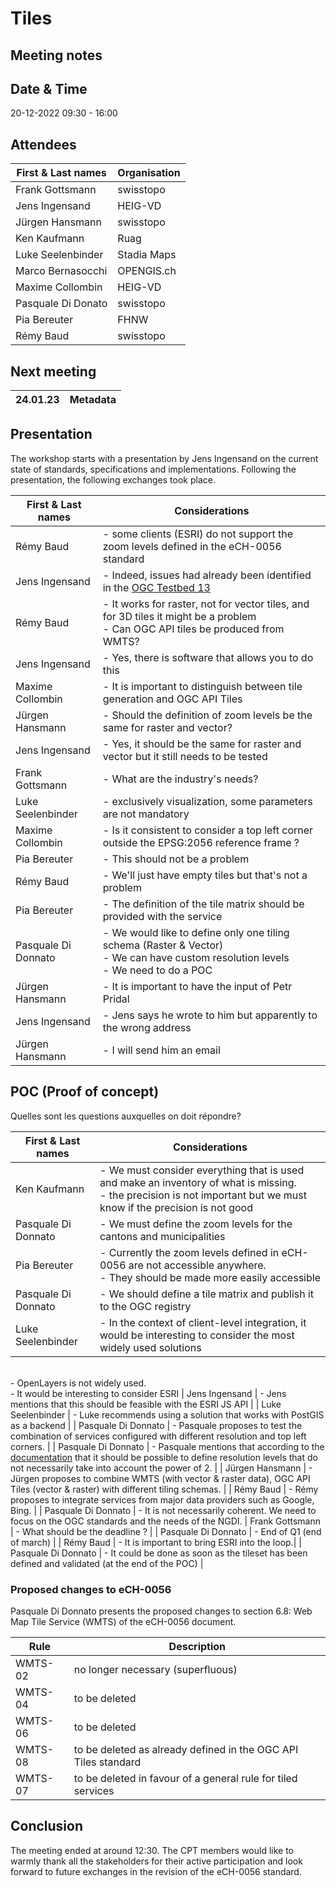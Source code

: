 # Tiles
## Meeting notes

## Date & Time

20-12-2022 09:30 - 16:00

## Attendees

| First & Last names  | Organisation  |
|---------------------|---------------|
| Frank	Gottsmann	  | swisstopo     |
| Jens	Ingensand	  |HEIG-VD        |
| Jürgen	Hansmann  |	swisstopo     |
| Ken	Kaufmann      |	Ruag          |
| Luke Seelenbinder   |	Stadia Maps	  |
| Marco	Bernasocchi	  | OPENGIS.ch    |
| Maxime	Collombin | HEIG-VD       |
| Pasquale	Di Donato |	swisstopo     |
| Pia	Bereuter      |	FHNW          |
| Rémy	Baud          |	swisstopo     |

## Next meeting

| 24.01.23 | Metadata |
|----------|----------|

## Presentation

The workshop starts with a presentation by Jens Ingensand on the current state of standards, specifications and implementations.
Following the presentation, the following exchanges took place.

| First & Last names  | Considerations                         |
|---------------------|----------------------------------------|
| Rémy Baud           | - some clients (ESRI) do not support the zoom levels defined in the eCH-0056 standard |
| Jens Ingensand      | - Indeed, issues had already been identified in the [OGC Testbed 13](https://docs.opengeospatial.org/per/17-041.pdf)|
| Rémy Baud           | - It works for raster, not for vector tiles, and for 3D tiles it might be a problem<br> - Can OGC API tiles be produced from WMTS?|
| Jens Ingensand      | - Yes, there is software that allows you to do this |
| Maxime Collombin    | - It is important to distinguish between tile generation and OGC API Tiles  |
| Jürgen Hansmann     | - Should the definition of zoom levels be the same for raster and vector? |
| Jens Ingensand      | - Yes, it should be the same for raster and vector but it still needs to be tested|
| Frank Gottsmann     | - What are the industry's needs? |
| Luke Seelenbinder   | - exclusively visualization, some parameters are not mandatory|
| Maxime Collombin    | - Is it consistent to consider a top left corner outside the EPSG:2056 reference frame ? |
| Pia Bereuter        | - This should not be a problem |
| Rémy Baud           | - We'll just have empty tiles but that's not a problem |
| Pia Bereuter        | - The definition of the tile matrix should be provided with the service |
| Pasquale Di Donnato | - We would like to define only one tiling schema (Raster & Vector)<br> - We can have custom resolution levels<br> - We need to do a POC|
| Jürgen Hansmann     | - It is important to have the input of Petr Pridal |
| Jens Ingensand      | - Jens says he wrote to him but apparently to the wrong address
| Jürgen Hansmann     | - I will send him an email

## POC (Proof of concept)

Quelles sont les questions auxquelles on doit répondre?

| First & Last names  | Considerations                         |
|---------------------|----------------------------------------|
| Ken Kaufmann        | - We must consider everything that is used and make an inventory of what is missing. <br> - the precision is not important but we must know if the precision is not good |
| Pasquale Di Donnato | - We must define the zoom levels for the cantons and municipalities |
| Pia Bereuter        | - Currently the zoom levels defined in eCH-0056 are not accessible anywhere. <br> - They should be made more easily accessible |
| Pasquale Di Donnato | - We should define a tile matrix and publish it to the OGC registry |
| Luke Seelenbinder   | - In the context of client-level integration, it would be interesting to consider the most widely used solutions
<br> - OpenLayers is not widely used.<br>- It would be interesting to consider ESRI
| Jens Ingensand      | - Jens mentions that this should be feasible with the ESRI JS API |
| Luke Seelenbinder   | - Luke recommends using a solution that works with PostGIS as a backend |
| Pasquale Di Donnato | - Pasquale proposes to test the combination of services configured with different resolution and top left corners. |
| Pasquale Di Donnato | - Pasquale mentions that according to the [documentation](https://docs.opengeospatial.org/is/17-083r4/17-083r4.html#toc56) that it should be possible to define resolution levels that do not necessarily take into account the power of 2. |
| Jürgen Hansmann     | - Jürgen proposes to combine WMTS (with vector & raster data), OGC API Tiles (vector & raster) with different tiling schemas. |
| Rémy Baud           | - Rémy proposes to integrate services from major data providers such as Google, Bing.           |
| Pasquale Di Donnato | - It is not necessarily coherent. We need to focus on the OGC standards and the needs of the NGDI.
| Frank Gottsmann     | - What should be the deadline ? |
| Pasquale Di Donnato | - End of Q1 (end of march)      |
| Rémy Baud           | - It is important to bring ESRI into the loop.|
| Pasquale Di Donnato | - It could be done as soon as the tileset has been defined and validated (at the end of the POC) |

### Proposed changes to eCH-0056

Pasquale Di Donnato presents the proposed changes to section 6.8: Web Map Tile Service (WMTS) of the eCH-0056 document.

| Rule    | Description                                                    |
|---------|----------------------------------------------------------------|
| WMTS-02 | no longer necessary (superfluous)                              |
| WMTS-04 | to be deleted                                                  |
| WMTS-06 | to be deleted                                                  |
| WMTS-08 | to be deleted as already defined in the OGC API Tiles standard |
| WMTS-07 | to be deleted in favour of a general rule for tiled services   |

## Conclusion

The meeting ended at around 12:30.
The CPT members would like to warmly thank all the stakeholders for their active participation and look forward to future exchanges in the revision of the eCH-0056 standard.
